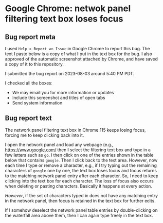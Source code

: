# Google Chrome: netwok panel filtering text box loses focus

## Bug report meta

I used `Help > Report an Issue` in Google Chrome to report this
bug. The text I paste below is a copy of what I put in the text box
for the bug. I also approved of the automatic screenshot attached by
Chrome, and have saved a copy of it to this repository.

I submitted the bug report on 2023-08-03 around 5:40 PM PDT.

I checked all the boxes:

* We may email you for more information or updates
* Include this screenshot and titles of open tabs
* Send system information

## Bug report text

The network panel filtering text box in Chrome 115 keeps losing focus,
forcing me to keep clicking back into it.

I open the network panel and load any webpage (e.g.,
https://www.google.com/ then I select the filtering text box and type
in a few letters such as `go`. I then click on one of the entries
shown in the table below that contains `google`. Then I click back to
the text area. However, now each time I type or remove a character,
e.g., if I try typing out the remaining characters of `google` one by
one, the text box loses focus and focus returns to the matching
network panel entry after each character. So, I need to keep clicking
into the text box for each character. The loss of focus also occurs
when deleting or pasting characters. Basically it happens at every
action.

*However*, if the set of characters typed in does not have any
 matching entry in the network panel, then focus is retained in the
 text box for further edits.

If I somehow deselect the network panel table entries by
double-clicking on the waterfall area above them, then I can again
type freely in the text box.
